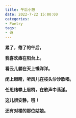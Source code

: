 ```yaml
---
title: 午后小憩
date: 2022-7-22 15:00:00
categories:
- Poetry
tags:
- 诗
---
```


**累了，倦了的午后，**

**我喜欢瘫在阳台上。**

**看云儿躺在天上懒洋洋。**

**闭上眼睛，听风儿在枝头沙沙歌唱，**

**任思绪攀上眉梢，在歌声中荡漾。**

**这儿很安静，哦！**

**还有对楼的那位姑娘。**
